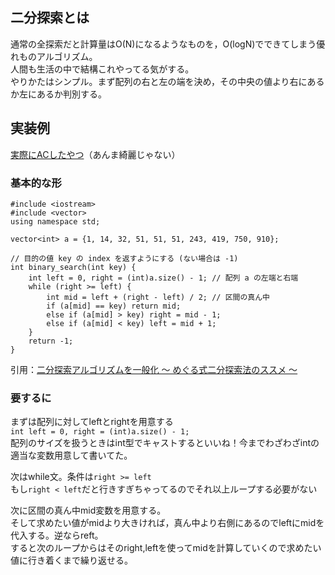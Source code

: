 ## 二分探索とは

通常の全探索だと計算量はO(N)になるようなものを，O(logN)でできてしまう優れものアルゴリズム。  
人間も生活の中で結構これやってる気がする。  
やりかたはシンプル。まず配列の右と左の端を決め，その中央の値より右にあるか左にあるか判別する。

## 実装例

[実際にACしたやつ](https://atcoder.jp/contests/abc146/submissions/14168515)（あんま綺麗じゃない）

### 基本的な形

```
#include <iostream>
#include <vector>
using namespace std;

vector<int> a = {1, 14, 32, 51, 51, 51, 243, 419, 750, 910};

// 目的の値 key の index を返すようにする (ない場合は -1)
int binary_search(int key) {
    int left = 0, right = (int)a.size() - 1; // 配列 a の左端と右端
    while (right >= left) {
        int mid = left + (right - left) / 2; // 区間の真ん中
        if (a[mid] == key) return mid;
        else if (a[mid] > key) right = mid - 1;
        else if (a[mid] < key) left = mid + 1;
    }
    return -1;
}
```  
引用：[二分探索アルゴリズムを一般化 〜 めぐる式二分探索法のススメ 〜](https://qiita.com/drken/items/97e37dd6143e33a64c8c)  

### 要するに

まずは配列に対してleftとrightを用意する  
`int left = 0, right = (int)a.size() - 1;`  
配列のサイズを扱うときはint型でキャストするといいね！今までわざわざintの適当な変数用意して書いてた。  

次はwhile文。条件は`right >= left`  
もし`right < left`だと行きすぎちゃってるのでそれ以上ループする必要がない  

次に区間の真ん中mid変数を用意する。  
そして求めたい値がmidより大きければ，真ん中より右側にあるのでleftにmidを代入する。逆ならreft。  
すると次のループからはそのright,leftを使ってmidを計算していくので求めたい値に行き着くまで繰り返せる。
